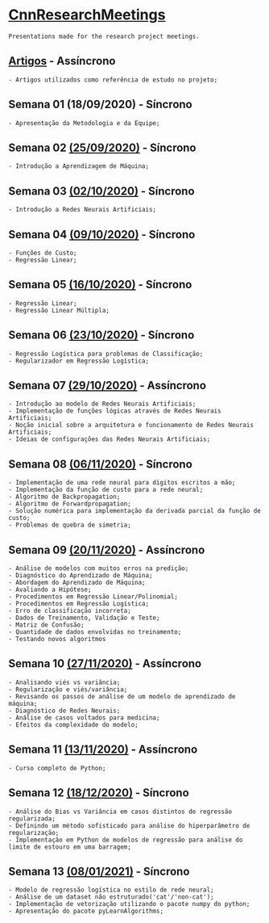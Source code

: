 # [CnnResearchMeetings](https://github.com/Alyssonmach/CnnResearchMeetings)
```
Presentations made for the research project meetings.
```

## [Artigos](https://github.com/Alyssonmach/CnnResearchMeetings/tree/master/Artigos) - Assíncrono
```
- Artigos utilizados como referência de estudo no projeto;
```

## Semana 01 (18/09/2020) - Síncrono
```
- Apresentação da Metodologia e da Equipe;
```

## Semana 02 [(25/09/2020)](https://github.com/Alyssonmach/presentations-rnr-research-project/tree/master/Semana%2002%20-%2025-09-2020) - Síncrono
```
- Introdução a Aprendizagem de Máquina;
```

## Semana 03 [(02/10/2020)](https://github.com/Alyssonmach/presentations-rnr-research-project/tree/master/Semana%2003%20-%2002-10-2020) - Síncrono
```
- Introdução a Redes Neurais Artificiais;
```

## Semana 04 [(09/10/2020)](https://github.com/Alyssonmach/presentations-rnr-research-project/tree/master/Semana%2004%20-%2009-10-2020) - Síncrono
```
- Funções de Custo;
- Regressão Linear;
```

## Semana 05 [(16/10/2020)](https://github.com/Alyssonmach/presentations-cnn-research-project/tree/master/Semana%2005%20-%2016-10-2020) - Síncrono
```
- Regressão Linear;
- Regressão Linear Múltipla;
```

## Semana 06 [(23/10/2020)](https://github.com/Alyssonmach/presentations-cnn-research-project/tree/master/Semana%2006%20-%2023-10-2020) - Síncrono
```
- Regressão Logística para problemas de Classificação;
- Regularizador em Regressão Logística;
```

## Semana 07 [(29/10/2020)](https://github.com/Alyssonmach/presentations-cnn-research-project/tree/master/Semana%2007%20-%2030-10-2020) - Assíncrono
```
- Introdução ao modelo de Redes Neurais Artificiais;
- Implementação de funções lógicas através de Redes Neurais Artificiais;
- Noção inicial sobre a arquitetura e funcionamento de Redes Neurais Artificiais;
- Ideias de configurações das Redes Neurais Artificiais;
```

## Semana 08 [(06/11/2020)](https://github.com/Alyssonmach/presentations-cnn-research-project/tree/master/Semana%2008%20-%2005-11-2020) - Síncrono
```
- Implementação de uma rede neural para dígitos escritos a mão;
- Implementação da função de custo para a rede neural; 
- Algoritmo de Backpropagation;
- Algoritmo de Forwardpropagation;
- Solução numérica para implementação da derivada parcial da função de custo;
- Problemas de quebra de simetria;
```

## Semana 09 [(20/11/2020)](https://github.com/Alyssonmach/presentations-cnn-research-project/tree/master/Semana%2009%20-%2020-11-2020) - Assíncrono
```
- Análise de modelos com muitos erros na predição;
- Diagnóstico do Aprendizado de Máquina;
- Abordagem do Aprendizado de Máquina;
- Avaliando a Hipótese;
- Procedimentos em Regressão Linear/Polinomial;
- Procedimentos em Regressão Logística;
- Erro de classificação incorreta;
- Dados de Treinamento, Validação e Teste;
- Matriz de Confusão;
- Quantidade de dados envolvidas no treinamento;
- Testando novos algoritmos
```

## Semana 10 [(27/11/2020)](https://github.com/Alyssonmach/presentations-cnn-research-project/tree/master/Semana%2010%20-%2027-11-2020) - Assíncrono
```
- Analisando viés vs variância;
- Regularização e viés/variância;
- Revisando os passos de análise de um modelo de aprendizado de máquina;
- Diagnóstico de Redes Neurais;
- Análise de casos voltados para medicina;
- Efeitos da complexidade do modelo;
```

## Semana 11 [(13/11/2020)](https://github.com/Alyssonmach/presentations-cnn-research-project/tree/master/Semana%2011%20-%2013-11-2020) - Assíncrono
```
- Curso completo de Python;
```

## Semana 12 [(18/12/2020)](https://github.com/Alyssonmach/presentations-cnn-research-project/tree/master/Semana%2012%20-%2004-12-2020) - Síncrono
```
- Análise do Bias vs Variância em casos distintos de regressão regularizada;
- Definindo um método sofisticado para análise do hiperparâmetro de regularização;
- Implementação em Python de modelos de regressão para análise do limite de estouro em uma barragem;
```

## Semana 13 [(08/01/2021)](https://github.com/Alyssonmach/CnnResearchMeetings/tree/master/Semana%2014%20-%2008-01-2021) - Síncrono
```
- Modelo de regressão logística no estilo de rede neural;
- Análise de um dataset não estruturado('cat'/'non-cat');
- Implementação de vetorização utilizando o pacote numpy do python;
- Apresentação do pacote pyLearnAlgorithms;
```
